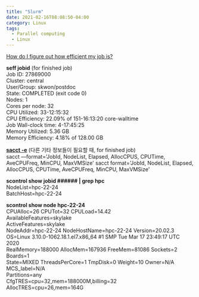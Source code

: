 ```yaml
---
title: "Slurm"
date: 2021-02-16T08:08:50-04:00
category: Linux
tags:
  - Parallel computing
  - Linux
---
```



[How do I figure out how efficient my job is?](https://docs.rc.fas.harvard.edu/kb/how-do-i-figure-out-how-efficient-my-job-is/)  

__seff jobid__  (for finished job)  
Job ID: 27869000  
Cluster: central  
User/Group: skwon/postdoc  
State: COMPLETED (exit code 0)  
Nodes: 1  
Cores per node: 32  
CPU Utilized: 33-12:15:32  
CPU Efficiency: 22.09% of 151-16:13:20 core-walltime  
Job Wall-clock time: 4-17:45:25  
Memory Utilized: 5.36 GB  
Memory Efficiency: 4.18% of 128.00 GB  

[__sacct -e__](https://slurm.schedmd.com/sacct.html) (다른 기타 정보들이 필요할 때, for finished job)  
sacct &#8211;&#8211;format='JobId, NodeList, Elapsed, AllocCPUS, CPUTime, AveCPUFreq, MinCPU, MaxVMSize'
sacct format='JobId, NodeList, Elapsed, AllocCPUS, CPUTime, AveCPUFreq, MinCPU, MaxVMSize'


__scontrol show jobid ###### | grep hpc__  
   NodeList=hpc-22-24  
   BatchHost=hpc-22-24  


__scontrol show node hpc-22-24__  
   CPUAlloc=26 CPUTot=32 CPULoad=14.42  
   AvailableFeatures=skylake  
   ActiveFeatures=skylake  
   NodeAddr=hpc-22-24 NodeHostName=hpc-22-24 Version=20.02.3  
   OS=Linux 3.10.0-1062.18.1.el7.x86_64 #1 SMP Tue Mar 17 23:49:17 UTC 2020  
   RealMemory=188000 AllocMem=167936 FreeMem=81086 Sockets=2 Boards=1  
   State=MIXED ThreadsPerCore=1 TmpDisk=0 Weight=10 Owner=N/A MCS_label=N/A  
   Partitions=any  
   CfgTRES=cpu=32,mem=188000M,billing=32  
   AllocTRES=cpu=26,mem=164G  

